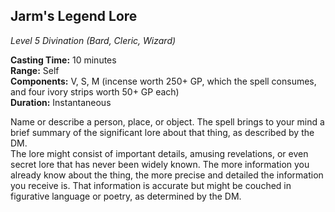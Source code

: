 ## Jarm's Legend Lore
*Level 5 Divination (Bard, Cleric, Wizard)*

**Casting Time:** 10 minutes  
**Range:** Self  
**Components:** V, S, M (incense worth 250+ GP, which the spell consumes, and four ivory strips worth 50+ GP each)  
**Duration:** Instantaneous

Name or describe a person, place, or object. The spell brings to your mind a brief summary of the significant lore about that thing, as described by the DM.  
The lore might consist of important details, amusing revelations, or even secret lore that has never been widely known. The more information you already know about the thing, the more precise and detailed the information you receive is. That information is accurate but might be couched in figurative language or poetry, as determined by the DM.